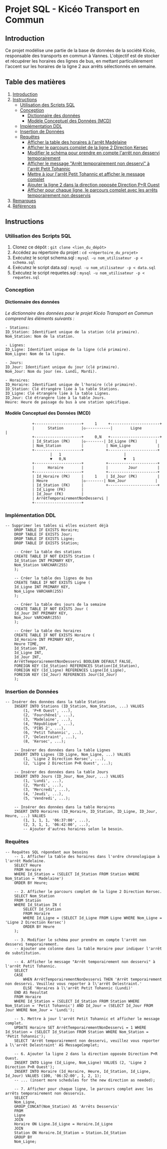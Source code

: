 # Projet SQL - Kicéo Transport en Commun

## Introduction
Ce projet modélise une partie de la base de données de la société Kicéo, responsable des transports en commun à Vannes. L'objectif est de stocker et récupérer les horaires des lignes de bus, en mettant particulièrement l'accent sur les horaires de la ligne 2 aux arrêts sélectionnés en semaine.

## Table des matières

1. [Introduction](#introduction)
2. [Instructions](#instructions)
    - [Utilisation des Scripts SQL](#utilisation-des-scripts-sql)
    - [Conception](#conception)
        - [Dictionnaire des données](#dictionnaire-des-données)
        - [Modèle Conceptuel des Données (MCD)](#modèle-conceptuel-des-données-mcd)
    - [Implémentation DDL](#implémentation-ddl)
    - [Insertion de Données](#insertion-de-données)
    - [Requêtes](#requêtes)
        - [Afficher la table des horaires à l'arrêt Madelaine](#1-afficher-la-table-des-horaires-à-larrêt-madelaine)
        - [Afficher le parcours complet de la ligne 2 Direction Kersec](#2-afficher-le-parcours-complet-de-la-ligne-2-direction-kersec)
        - [Modifier le schéma pour prendre en compte l'arrêt non desservi temporairement](#3-modifier-le-schéma-pour-prendre-en-compte-larrêt-non-desservi-temporairement)
        - [Afficher le message "Arrêt temporairement non desservi" à l'arrêt Petit Tohannic](#4-afficher-le-message-arrêt-temporairement-non-desservi-à-larrêt-petit-tohannic)
        - [Mettre à jour l'arrêt Petit Tohannic et afficher le message complet](#5-mettre-à-jour-larrêt-petit-tohannic-et-afficher-le-message-complet)
        - [Ajouter la ligne 2 dans la direction opposée Direction P+R Ouest](#6-ajouter-la-ligne-2-dans-la-direction-opposée-direction-p-r-ouest)
        - [Afficher pour chaque ligne, le parcours complet avec les arrêts temporairement non desservis](#7-afficher-pour-chaque-ligne-le-parcours-complet-avec-les-arrêts-temporairement-non-desservis)
3. [Remarques](#remarques)
4. [Références](#références)

## Instructions

### Utilisation des Scripts SQL

1. Clonez ce dépôt : `git clone <lien_du_dépôt>`
2. Accédez au répertoire du projet : `cd <répertoire_du_projet>`
3. Exécutez le script schema.sql : `mysql -u nom_utilisateur -p < schema.sql`
4. Exécutez le script data.sql : `mysql -u nom_utilisateur -p < data.sql`
5. Exécutez le script requetes.sql : `mysql -u nom_utilisateur -p < requetes.sql`

### Conception

#### Dictionnaire des données
*Le dictionnaire des données pour le projet Kicéo Transport en Commun comprend les éléments suivants :*

    - Stations:
    ID_Station: Identifiant unique de la station (clé primaire).
    Nom_Station: Nom de la station.

    - Lignes:
    ID_Ligne: Identifiant unique de la ligne (clé primaire).
    Nom_Ligne: Nom de la ligne.

    - Jours:
    ID_Jour: Identifiant unique du jour (clé primaire).
    Nom_Jour: Nom du jour (ex. Lundi, Mardi).

    - Horaires:
    ID_Horaire: Identifiant unique de l'horaire (clé primaire).
    ID_Station: Clé étrangère liée à la table Stations.
    ID_Ligne: Clé étrangère liée à la table Lignes.
    ID_Jour: Clé étrangère liée à la table Jours.
    Heure: Heure de passage du bus à une station spécifique.

#### Modèle Conceptuel des Données (MCD)
                +---------------------+     1     +----------------------+
                |      Station        |◇-----------|        Ligne         |
                +---------------------+     0,N   +----------------------+
                | Id_Station (PK)     |◇--------| Id_Ligne (PK)        |
                | Nom_Station         |          | Nom_Ligne            |
                +---------------------+          +----------------------+
                        |   1                            |
                        ▼   0,N                          ▼   1
                +---------------------+          +----------------------+
                |      Horaire        |          |         Jour         |
                +---------------------+          +----------------------+
                | Id_Horaire (PK)     |     1    | Id_Jour (PK)         |
                | Heure               |◇--------| Nom_Jour             |
                | Id_Station (FK)     |          +----------------------+
                | Id_Ligne (FK)       |
                | Id_Jour (FK)        |
                | ArrêtTemporairementNonDesservi |
                +---------------------+


### Implémentation DDL
    -- Supprimer les tables si elles existent déjà
        DROP TABLE IF EXISTS Horaire;
        DROP TABLE IF EXISTS Jour;
        DROP TABLE IF EXISTS Ligne;
        DROP TABLE IF EXISTS Station;

        -- Créer la table des stations
        CREATE TABLE IF NOT EXISTS Station (
        Id_Station INT PRIMARY KEY,
        Nom_Station VARCHAR(255)
        );

        -- Créer la table des lignes de bus
        CREATE TABLE IF NOT EXISTS Ligne (
        Id_Ligne INT PRIMARY KEY,
        Nom_Ligne VARCHAR(255)
        );

        -- Créer la table des jours de la semaine
        CREATE TABLE IF NOT EXISTS Jour (
        Id_Jour INT PRIMARY KEY,
        Nom_Jour VARCHAR(255)
        );

        -- Créer la table des horaires
        CREATE TABLE IF NOT EXISTS Horaire (
        Id_Horaire INT PRIMARY KEY,
        Heure TIME,
        Id_Station INT,
        Id_Ligne INT,
        Id_Jour INT,
        ArrêtTemporairementNonDesservi BOOLEAN DEFAULT FALSE,
        FOREIGN KEY (Id_Station) REFERENCES Station(Id_Station),
        FOREIGN KEY (Id_Ligne) REFERENCES Ligne(Id_Ligne),
        FOREIGN KEY (Id_Jour) REFERENCES Jour(Id_Jour)
        );
        

### Insertion de Données
    -- Insérer des données dans la table Stations
        INSERT INTO Stations (ID_Station, Nom_Station, ...) VALUES
            (1, 'P+R Ouest', ...),
            (2, 'Fourchêne1', ...),
            (3, 'Madelaine', ...),
            (4, 'République', ...),
            (5, 'PIBS 2', ...),
            (6, 'Petit Tohannic', ...),
            (7, 'Delestraint', ...),
            (8, 'Kersec', ...);

        -- Insérer des données dans la table Lignes
        INSERT INTO Lignes (ID_Ligne, Nom_Ligne, ...) VALUES
            (1, 'Ligne 2 Direction Kersec', ...),
            (2, 'Ligne 2 Direction P+R Ouest', ...);

        -- Insérer des données dans la table Jours
        INSERT INTO Jours (ID_Jour, Nom_Jour, ...) VALUES
            (1, 'Lundi', ...),
            (2, 'Mardi', ...),
            (3, 'Mercredi', ...),
            (4, 'Jeudi', ...),
            (5, 'Vendredi', ...);

        -- Insérer des données dans la table Horaires
        INSERT INTO Horaires (ID_Horaire, ID_Station, ID_Ligne, ID_Jour, Heure, ...) VALUES
            (1, 1, 1, 1, '06:37:00', ...),
            (2, 3, 1, 1, '06:42:00', ...),
            -- Ajouter d'autres horaires selon le besoin.


### Requêtes
    -- Requêtes SQL répondant aux besoins
        -- 1. Afficher la table des horaires dans l'ordre chronologique à l'arrêt Madelaine.
        SELECT Heure
        FROM Horaire
        WHERE Id_Station = (SELECT Id_Station FROM Station WHERE Nom_Station = 'Madelaine')
        ORDER BY Heure;

        -- 2. Afficher le parcours complet de la ligne 2 Direction Kersec.
        SELECT Nom_Station
        FROM Station
        WHERE Id_Station IN (
            SELECT Id_Station
            FROM Horaire
            WHERE Id_Ligne = (SELECT Id_Ligne FROM Ligne WHERE Nom_Ligne = 'Ligne 2 Direction Kersec')
            ORDER BY Heure
        );

        -- 3. Modifier le schéma pour prendre en compte l'arrêt non desservi temporairement.
        -- Ajouter une colonne dans la table Horaire pour indiquer l'arrêt de substitution.

        -- 4. Afficher le message "Arrêt temporairement non desservi" à l'arrêt Petit Tohannic.
        SELECT
        CASE
            WHEN ArrêtTemporairementNonDesservi THEN 'Arrêt temporairement non desservi. Veuillez vous reporter à l\'arrêt Delestraint.'
            ELSE 'Horaires à l\'arrêt Petit Tohannic (Lundi)'
        END AS Resultat
        FROM Horaire
        WHERE Id_Station = (SELECT Id_Station FROM Station WHERE Nom_Station = 'Petit Tohannic') AND Id_Jour = (SELECT Id_Jour FROM Jour WHERE Nom_Jour = 'Lundi');

        -- 5. Mettre à jour l'arrêt Petit Tohannic et afficher le message complet.
        UPDATE Horaire SET ArrêtTemporairementNonDesservi = 1 WHERE Id_Station = (SELECT Id_Station FROM Station WHERE Nom_Station = 'Petit Tohannic');
        SELECT 'Arrêt temporairement non desservi, veuillez vous reporter à l\'arrêt Delestraint' AS MessageComplet;

        -- 6. Ajouter la ligne 2 dans la direction opposée Direction P+R Ouest.
        INSERT INTO Ligne (Id_Ligne, Nom_Ligne) VALUES (2, 'Ligne 2 Direction P+R Ouest');
        INSERT INTO Horaire (Id_Horaire, Heure, Id_Station, Id_Ligne, Id_Jour) VALUES (100, '06:32:00', 1, 2, 1);
        -- ... (insert more schedules for the new direction as needed);

        -- 7. Afficher pour chaque ligne, le parcours complet avec les arrêts temporairement non desservis.
        SELECT
        Nom_Ligne,
        GROUP_CONCAT(Nom_Station) AS 'Arrêts Desservis'
        FROM
        Ligne
        JOIN
        Horaire ON Ligne.Id_Ligne = Horaire.Id_Ligne
        JOIN
        Station ON Horaire.Id_Station = Station.Id_Station
        GROUP BY
        Nom_Ligne;
